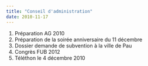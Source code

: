 ```yaml
---
title: "Conseil d'administration"
date: 2010-11-17
---
```


1. Préparation AG 2010
2. Préparation de la soirée anniversaire du 11 décembre
3. Dossier demande de subvention à la ville de Pau
4. Congrès FUB 2012
5. Téléthon le 4 décembre 2010

